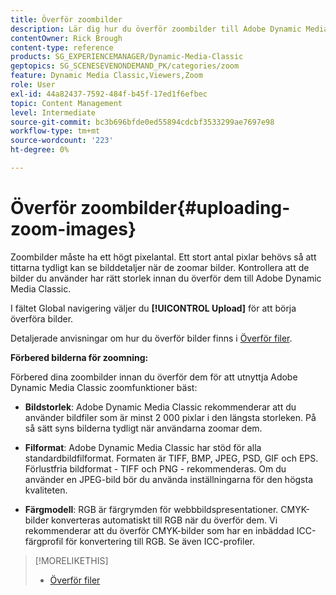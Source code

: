 ```yaml
---
title: Överför zoombilder
description: Lär dig hur du överför zoombilder till Adobe Dynamic Media Classic.
contentOwner: Rick Brough
content-type: reference
products: SG_EXPERIENCEMANAGER/Dynamic-Media-Classic
geptopics: SG_SCENESEVENONDEMAND_PK/categories/zoom
feature: Dynamic Media Classic,Viewers,Zoom
role: User
exl-id: 44a82437-7592-484f-b45f-17ed1f6efbec
topic: Content Management
level: Intermediate
source-git-commit: bc3b696bfde0ed55894cdcbf3533299ae7697e98
workflow-type: tm+mt
source-wordcount: '223'
ht-degree: 0%

---
```


# Överför zoombilder{#uploading-zoom-images}

Zoombilder måste ha ett högt pixelantal. Ett stort antal pixlar behövs så att tittarna tydligt kan se bilddetaljer när de zoomar bilder. Kontrollera att de bilder du använder har rätt storlek innan du överför dem till Adobe Dynamic Media Classic.

I fältet Global navigering väljer du **[!UICONTROL Upload]** för att börja överföra bilder.

Detaljerade anvisningar om hur du överför bilder finns i [Överför filer](uploading-files.md#uploading_files).

**Förbered bilderna för zoomning:**

Förbered dina zoombilder innan du överför dem för att utnyttja Adobe Dynamic Media Classic zoomfunktioner bäst:

* **Bildstorlek**: Adobe Dynamic Media Classic rekommenderar att du använder bildfiler som är minst 2 000 pixlar i den längsta storleken. På så sätt syns bilderna tydligt när användarna zoomar dem.

* **Filformat**: Adobe Dynamic Media Classic har stöd för alla standardbildfilformat. Formaten är TIFF, BMP, JPEG, PSD, GIF och EPS. Förlustfria bildformat - TIFF och PNG - rekommenderas. Om du använder en JPEG-bild bör du använda inställningarna för den högsta kvaliteten.

* **Färgmodell**: RGB är färgrymden för webbbildspresentationer. CMYK-bilder konverteras automatiskt till RGB när du överför dem. Vi rekommenderar att du överför CMYK-bilder som har en inbäddad ICC-färgprofil för konvertering till RGB. Se även ICC-profiler.

>[!MORELIKETHIS]
>
>* [Överför filer](uploading-files.md#uploading_files)
